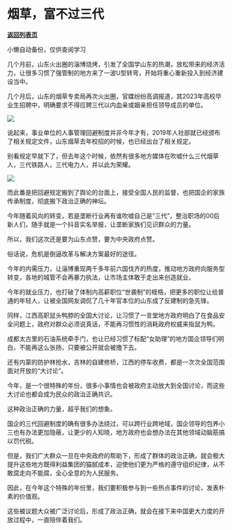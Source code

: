# 烟草，富不过三代

[**返回列表页**](/gzh/政事堂2019)

小懒自动备份，仅供查阅学习

  

几个月前，山东火出圈的淄博烧烤，引发了全国学山东的热潮，放松带来的经济活力，让很多习惯了强管制的地方来了一波U型转弯，开始将重心重新投入到经济建设当中。

几个月后，山东的烟草专卖局再次火出圈，官媒纷纷高调报道，其2023年高校毕业生招聘中，明确要求不得应聘三代以内血亲或姻亲担任领导成员的单位。

![](https://mmbiz.qpic.cn/mmbiz_png/rxhS23yu8cOto8b8hm6Gy2u5uexuibhWvIk6fom43xYa7QhCbI2InzpiahzYQbzTIabnfRC7iarg0xQd5ku8zwI3Q/640?wx_fmt=png)

说起来，事业单位的人事管理回避制度并非今年才有，2019年人社部就已经颁布了相关规定文件，山东烟草去年校招的时候，也已经出台了相关规定。

别看规定早就下了，但去年这个时候，依然有很多地方媒体在吹嘘什么三代烟草人，三代铁路人，三代电力人，并以此为荣耀。

![](https://mmbiz.qpic.cn/mmbiz_jpg/rxhS23yu8cOto8b8hm6Gy2u5uexuibhWvWaJabLH6umJItjEoUFORSWia819se1yZr3D40obHSMeUxJ0N3lQtZAA/640?wx_fmt=jpeg)

而此番是把回避规定搬到了舆论的台面上，接受全国人民的监督，也把国企的家族传承制度，彻底搬下政治正确的神坛。

今年随着风向的转变，若是垄断行业再有谁吹嘘自己是“三代”，整治职场的00后新人们，随手就是一个抖音实名举报，让垄断家族们见识群众的力量。

所以，我们这次还是要为山东点赞，要为中央政府点赞。

俗话说，危机是倒逼改革与解决方案最好的途径。

今年的内需压力，让淄博重现两千多年前六国伐齐的热度，推动地方政府向服务型转变，各地的城管不会再暴力执法，让市场主体敢于走出来创造就业。

今年的就业压力，也打破了体制内高薪职位“世袭制”的桎梏，把更多的职位让给普通的年轻人，让被全国网友调侃了几十年官本位的山东成了反建制的急先锋。

同样，江西高职鼠头鸭脖的全国大讨论，让习惯了一言堂地方政府明白了在食品安全问题上，政府对群众必须说真话，不能再习惯性的消耗政府权威来指鼠为鸭。

成都太古里的石油系统牵手门，也让已经习惯了标配“女助理”的地方国企领导们明白，不能再这么张扬，只要被公开就会被撸下去。

还有内蒙的防护林抢水，吉林的自建修桥，江西的停车收费，都是一次次全国范围面对开放的“大讨论”。

今年，是一个很特殊的年份，很多小事情也会被政府主动放大到全国讨论，而这些大讨论也都会成为民众的政治正确共识。

这种政治正确的力量，超乎我们的想象。

国企的三代回避制度的确有很多办法绕过，可以跨行业跨地域，国企领导的包养小三也有办法更加隐蔽，让更少的人知晓，地方政府也会想办法在其他领域动脑筋搞以罚代税。

但是，我们广大群众一旦在中央政府的帮助下，形成了群体的政治正确，就会极大提升这些地方既得利益集团的猫腻成本，迫使他们更为严格的遵守组织纪律，从不敢腐走向不能腐，全心全意的为人民服务。

因此，在今年这个特殊的年份里，我们要积极参与到一些热点事件的讨论，发表朴素的价值观。

这些被议题大众被广泛讨论后，形成了政治正确，就会在接下来中国更大力度的开放过程中，一直陪伴着我们。

